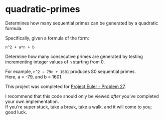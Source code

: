 # quadratic-primes 
Determines how many sequential primes can be generated by a quadratic formula.

Specifically, given a formula of the form:  

`n^2 + a*n + b`  

Determine how many consecutive primes are generated by testing incrementing integer values of `n` starting from 0.

For example, `n^2 − 79n + 1601` produces 80 sequential primes.  
Here, a = -79, and b = 1601.

This project was completed for [Project Euler - Problem 27](https://projecteuler.net/problem=27).

I recommend that this code should only be viewed _after_ you've completed your own implementation.  
If you're super stuck, take a break, take a walk, and it will come to you; good luck.
